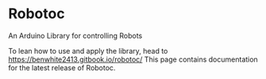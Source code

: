 # Robotoc
An Arduino Library for controlling Robots

To lean how to use and apply the library, head to https://benwhite2413.gitbook.io/robotoc/
This page contains documentation for the latest release of Robotoc.

